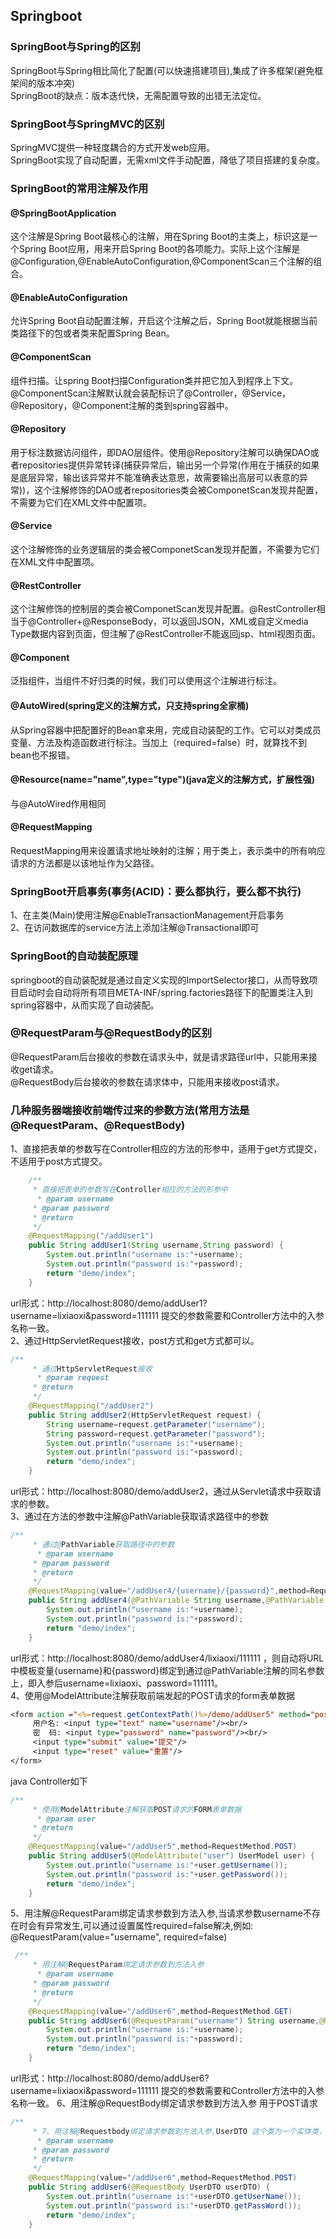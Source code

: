 ## Springboot  
### SpringBoot与Spring的区别  
SpringBoot与Spring相比简化了配置(可以快速搭建项目),集成了许多框架(避免框架间的版本冲突)  
SpringBoot的缺点：版本迭代快，无需配置导致的出错无法定位。  
### SpringBoot与SpringMVC的区别  
SpringMVC提供一种轻度耦合的方式开发web应用。  
SpringBoot实现了自动配置，无需xml文件手动配置，降低了项目搭建的复杂度。
### SpringBoot的常用注解及作用  
#### @SpringBootApplication
这个注解是Spring Boot最核心的注解，用在Spring Boot的主类上，标识这是一个Spring Boot应用，用来开启Spring Boot的各项能力。实际上这个注解是@Configuration,@EnableAutoConfiguration,@ComponentScan三个注解的组合。  
#### @EnableAutoConfiguration
允许Spring Boot自动配置注解，开启这个注解之后，Spring Boot就能根据当前类路径下的包或者类来配置Spring Bean。  
#### @ComponentScan  
组件扫描。让spring Boot扫描Configuration类并把它加入到程序上下文。@ComponentScan注解默认就会装配标识了@Controller，@Service，@Repository，@Component注解的类到spring容器中。  
#### @Repository  
用于标注数据访问组件，即DAO层组件。使用@Repository注解可以确保DAO或者repositories提供异常转译(捕获异常后，输出另一个异常(作用在于捕获的如果是底层异常，输出该异常并不能准确表达意思，故需要输出高层可以表意的异常))，这个注解修饰的DAO或者repositories类会被ComponetScan发现并配置，不需要为它们在XML文件中配置项。  
#### @Service  
这个注解修饰的业务逻辑层的类会被ComponetScan发现并配置，不需要为它们在XML文件中配置项。  
#### @RestController  
这个注解修饰的控制层的类会被ComponetScan发现并配置。@RestController相当于@Controller+@ResponseBody，可以返回JSON，XML或自定义media Type数据内容到页面，但注解了@RestController不能返回jsp、html视图页面。  
#### @Component  
泛指组件，当组件不好归类的时候，我们可以使用这个注解进行标注。  
#### @AutoWired(spring定义的注解方式，只支持spring全家桶)  
从Spring容器中把配置好的Bean拿来用，完成自动装配的工作。它可以对类成员变量、方法及构造函数进行标注。当加上（required=false）时，就算找不到bean也不报错。  
#### @Resource(name="name",type="type")(java定义的注解方式，扩展性强)  
与@AutoWired作用相同  
#### @RequestMapping  
 RequestMapping用来设置请求地址映射的注解；用于类上，表示类中的所有响应请求的方法都是以该地址作为父路径。  
### SpringBoot开启事务(事务(ACID)：要么都执行，要么都不执行)  
1、在主类(Main)使用注解@EnableTransactionManagement开启事务  
2、在访问数据库的service方法上添加注解@Transactional即可  
### SpringBoot的自动装配原理  
springboot的自动装配就是通过自定义实现的ImportSelector接口，从而导致项目启动时会自动将所有项目META-INF/spring.factories路径下的配置类注入到spring容器中，从而实现了自动装配。   
### @RequestParam与@RequestBody的区别  
@RequestParam后台接收的参数在请求头中，就是请求路径url中，只能用来接收get请求。    
@RequestBody后台接收的参数在请求体中，只能用来接收post请求。  
### 几种服务器端接收前端传过来的参数方法(常用方法是@RequestParam、@RequestBody)
1、直接把表单的参数写在Controller相应的方法的形参中，适用于get方式提交，不适用于post方式提交。  
```java
    /**
     * 直接把表单的参数写在Controller相应的方法的形参中
      * @param username
     * @param password
     * @return
     */
    @RequestMapping("/addUser1")
    public String addUser1(String username,String password) {
        System.out.println("username is:"+username);
        System.out.println("password is:"+password);
        return "demo/index";
    }
```  
url形式：http://localhost:8080/demo/addUser1?username=lixiaoxi&password=111111 提交的参数需要和Controller方法中的入参名称一致。  
2、通过HttpServletRequest接收，post方式和get方式都可以。  
```java
/**
     * 通过HttpServletRequest接收
      * @param request
     * @return
     */
    @RequestMapping("/addUser2")
    public String addUser2(HttpServletRequest request) {
        String username=request.getParameter("username");
        String password=request.getParameter("password");
        System.out.println("username is:"+username);
        System.out.println("password is:"+password);
        return "demo/index";
    }
```
url形式：http://localhost:8080/demo/addUser2，通过从Servlet请求中获取请求的参数。  
3、通过在方法的参数中注解@PathVariable获取请求路径中的参数  
```java
/**
     * 通过@PathVariable获取路径中的参数
      * @param username
     * @param password
     * @return
     */
    @RequestMapping(value="/addUser4/{username}/{password}",method=RequestMethod.GET)
    public String addUser4(@PathVariable String username,@PathVariable String password) {
        System.out.println("username is:"+username);
        System.out.println("password is:"+password);
        return "demo/index";
    }
```
url形式：http://localhost:8080/demo/addUser4/lixiaoxi/111111 ，则自动将URL中模板变量{username}和{password}绑定到通过@PathVariable注解的同名参数上，即入参后username=lixiaoxi、password=111111。  
4、使用@ModelAttribute注解获取前端发起的POST请求的form表单数据  
```jsp
<form action ="<%=request.getContextPath()%>/demo/addUser5" method="post"> 
     用户名: <input type="text" name="username"/><br/>
     密  码: <input type="password" name="password"/><br/>
     <input type="submit" value="提交"/> 
     <input type="reset" value="重置"/> 
</form>
```  
java Controller如下  
```java
/**
     * 使用@ModelAttribute注解获取POST请求的FORM表单数据
      * @param user
     * @return
     */
    @RequestMapping(value="/addUser5",method=RequestMethod.POST)
    public String addUser5(@ModelAttribute("user") UserModel user) {
        System.out.println("username is:"+user.getUsername());
        System.out.println("password is:"+user.getPassword());
        return "demo/index";
    }
``` 
5、用注解@RequestParam绑定请求参数到方法入参,当请求参数username不存在时会有异常发生,可以通过设置属性required=false解决,例如: @RequestParam(value="username", required=false)  
```java
 /**
     * 用注解@RequestParam绑定请求参数到方法入参
      * @param username
     * @param password
     * @return
     */
    @RequestMapping(value="/addUser6",method=RequestMethod.GET)
    public String addUser6(@RequestParam("username") String username,@RequestParam("password") String password) {
        System.out.println("username is:"+username);
        System.out.println("password is:"+password);
        return "demo/index";
    }
```
url形式：http://localhost:8080/demo/addUser6?username=lixiaoxi&password=111111 提交的参数需要和Controller方法中的入参名称一致。
6、用注解@RequestBody绑定请求参数到方法入参  用于POST请求  
```java
/**
     * 7、用注解@Requestbody绑定请求参数到方法入参,UserDTO 这个类为一个实体类，里面定义的属性与URL传过来的属性名一一对应。
      * @param username
     * @param password
     * @return
     */
    @RequestMapping(value="/addUser6",method=RequestMethod.POST)
    public String addUser6(@RequestBody UserDTO userDTO) {
        System.out.println("username is:"+userDTO.getUserName());
        System.out.println("password is:"+userDTO.getPassWord());
        return "demo/index";
    }
```



